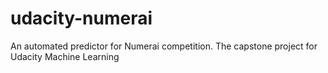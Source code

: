 # udacity-numerai
An automated predictor for Numerai competition. The capstone project for Udacity Machine Learning
